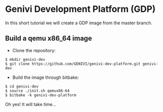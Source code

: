 # Genivi Development Platform (GDP)

In this short tutorial we will create a GDP image from the master branch.

## Build a qemu x86_64 image

* Clone the repository:
```
$ mkdir genivi-dev
$ git clone https://github.com/GENIVI/genivi-dev-platform.git genivi-dev
```

* Build the image through bitbake:
```
$ cd genivi-dev
$ source ./init.sh qemux86-64
$ bitbake -k genivi-dev-platform
```

Oh yes! It will take time...